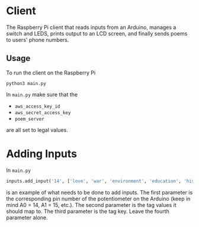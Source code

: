 # Client

The Raspberry Pi client that reads inputs from an Arduino, manages a switch and LEDS, prints output to an LCD screen, and finally sends poems to users' phone numbers.

## Usage

To run the client on the Raspberry Pi

`python3 main.py`

In `main.py` make sure that the 

* `aws_access_key_id`
* `aws_secret_access_key`
* `poem_server`

are all set to legal values.

# Adding Inputs

In `main.py` 

```python
inputs.add_input('14', ['love', 'war', 'environment', 'education', 'history'], 'topic', 1024)
```
is an example of what needs to be done to add inputs. The first parameter is the corresponding pin number of the potentiometer on the Arduino (keep in mind A0 = 14, A1 = 15, etc.). The second parameter is the tag values it should map to. The third parameter is the  tag key. Leave the fourth parameter alone.

